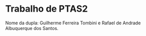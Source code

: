# Trabalho de PTAS2 
Nome da dupla: Guilherme Ferreira Tombini e Rafael de Andrade Albuquerque dos Santos.
